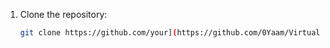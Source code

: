 
1. Clone the repository:
   ```bash
   git clone https://github.com/your](https://github.com/0Yaam/Virtual-Tour-UI/edit/master/README.md
